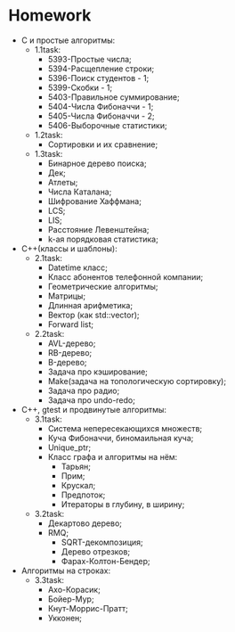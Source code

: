 Homework
========
- C и простые алгоритмы:
  - 1.1task:
    - 5393-Простые числа;
    - 5394-Расщепление строки;
    - 5396-Поиск студентов - 1;
    - 5399-Скобки - 1;
    - 5403-Правильное суммирование;
    - 5404-Числа Фибоначчи - 1;
    - 5405-Числа Фибоначчи - 2;
    - 5406-Выборочные статистики;
  - 1.2task:
    - Сортировки и их сравнение;
  - 1.3task:
    - Бинарное дерево поиска;
    - Дек;
    - Атлеты;
    - Числа Каталана;
    - Шифрование Хаффмана;
    - LCS;
    - LIS;
    - Расстояние Левенштейна;
    - k-ая порядковая статистика;
- C++(классы и шаблоны):
  - 2.1task:
    - Datetime класс;
    - Класс абонентов телефонной компании;
    - Геометрические алгоритмы;
    - Матрицы;
    - Длинная арифметика;
    - Вектор (как std::vector);
    - Forward list;
  - 2.2task:
    - AVL-дерево;
    - RB-дерево;
    - B-дерево;
    - Задача про кэширование;
    - Мake(задача на топологическую сортировку);
    - Задача про радио;
    - Задача про undo-redo;
- C++, gtest и продвинутые алгоритмы:
  - 3.1task:
    - Система непересекающихся множеств;
    - Куча Фибоначчи, биномаильная куча;
    - Unique_ptr;
    - Класс графа и алгоритмы на нём:
      - Тарьян;
      - Прим;
      - Крускал;
      - Предпоток;
      - Итераторы в глубину, в ширину;
  - 3.2task:
    - Декартово дерево;
    - RMQ;
      - SQRT-декомпозиция;
      - Дерево отрезков;
      - Фарах-Колтон-Бендер;
- Алгоритмы на строках:
  - 3.3task:
    - Ахо-Корасик;
    - Бойер-Мур;
    - Кнут-Моррис-Пратт;
    - Укконен;
